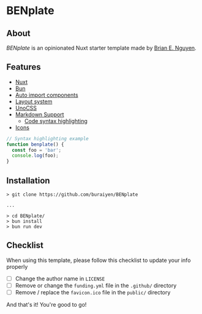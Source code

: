 # BENplate

## About

_BENplate_ is an opinionated Nuxt starter template made by [Brian E. Nguyen](https://brianenguyen.com).

## Features

- [Nuxt](https://nuxt.com/)
- [Bun](https://bun.sh/)
- [Auto import components](https://nuxt.com/docs/guide/directory-structure/components)
- [Layout system](https://nuxt.com/docs/api/components/nuxt-layout)
- [UnoCSS](https://unocss.dev/)
- [Markdown Support](https://content.nuxt.com/usage/markdown)
  - [Code syntax highlighting](https://shiki.matsu.io/)
- [Icons](https://icones.js.org/)

```javascript
// Syntax highlighting example
function benplate() {
  const foo = 'bar';
  console.log(foo);
}
```

## Installation

```shell
> git clone https://github.com/buraiyen/BENplate

...

> cd BENplate/
> bun install
> bun run dev
```

## Checklist

When using this template, please follow this checklist to update your info properly

- [ ] Change the author name in `LICENSE`
- [ ] Remove or change the `funding.yml` file in the `.github/` directory
- [ ] Remove / replace the `favicon.ico` file in the `public/` directory

And that's it! You're good to go!
